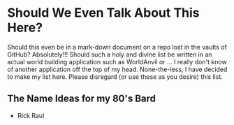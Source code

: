 # Should We Even Talk About This Here?

Should this even be in a mark-down document on a repo lost in the vaults of GitHub? Absolutely!!! Should such a holy and divine list be written in an actual world building application such as WorldAnvil or ... I really don't know of another application off the top of my head. None-the-less, I have decided to make my list here. Please disregard (or use these as you desire) this list.

## The Name Ideas for my 80's Bard

- Rick Raul
